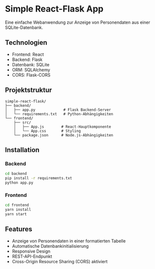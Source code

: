 # Simple React-Flask App

Eine einfache Webanwendung zur Anzeige von Personendaten aus einer SQLite-Datenbank.

## Technologien

- Frontend: React
- Backend: Flask
- Datenbank: SQLite
- ORM: SQLAlchemy
- CORS: Flask-CORS

## Projektstruktur

```
simple-react-flask/
├── backend/
│   ├── app.py             # Flask Backend-Server
│   └── requirements.txt   # Python-Abhängigkeiten
└── frontend/
    ├── src/
    │   ├── App.js        # React-Hauptkomponente
    │   └── App.css       # Styling
    └── package.json      # Node.js-Abhängigkeiten
```

## Installation

### Backend

```bash
cd backend
pip install -r requirements.txt
python app.py
```

### Frontend

```bash
cd frontend
yarn install
yarn start
```

## Features

- Anzeige von Personendaten in einer formatierten Tabelle
- Automatische Datenbankinitialisierung
- Responsive Design
- REST-API-Endpunkt
- Cross-Origin Resource Sharing (CORS) aktiviert
